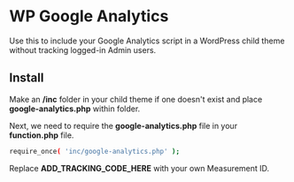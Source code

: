 # WP Google Analytics

Use this to include your Google Analytics script in a WordPress child theme without tracking logged-in Admin users.

## Install

Make an **/inc** folder in your child theme if one doesn't exist and place **google-analytics.php** within folder.

Next, we need to require the **google-analytics.php** file in your **function.php** file.

```bash
require_once( 'inc/google-analytics.php' );
```

Replace **ADD_TRACKING_CODE_HERE** with your own Measurement ID.
